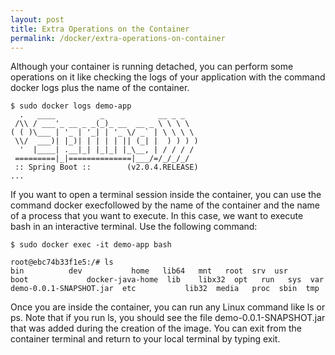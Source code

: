 ```yaml
---
layout: post
title: Extra Operations on the Container
permalink: /docker/extra-operations-on-container
---
```


Although your container is running detached, you can perform some operations on it like checking the logs of your application with the command docker logs plus the name of the container.

```
$ sudo docker logs demo-app
  .   ____          _            __ _ _
 /\\ / ___'_ __ _ _(_)_ __  __ _ \ \ \ \
( ( )\___ | '_ | '_| | '_ \/ _` | \ \ \ \
 \\/  ___)| |_)| | | | | || (_| |  ) ) ) )
  '  |____| .__|_| |_|_| |_\__, | / / / /
 =========|_|==============|___/=/_/_/_/
 :: Spring Boot ::        (v2.0.4.RELEASE)
...
```

If you want to open a terminal session inside the container, you can use the command docker execfollowed by the name of the container and the name of a process that you want to execute. In this case, we want to execute bash in an interactive terminal. Use the following command:
```
$ sudo docker exec -it demo-app bash
```
```
root@ebc74b33f1e5:/# ls
bin          dev           home   lib64   mnt   root  srv  usr
boot             docker-java-home  lib    libx32  opt   run   sys  var
demo-0.0.1-SNAPSHOT.jar  etc           lib32  media   proc  sbin  tmp
```

Once you are inside the container, you can run any Linux command like ls or ps. Note that if you run ls, you should see the file demo-0.0.1-SNAPSHOT.jar that was added during the creation of the image. You can exit from the container terminal and return to your local terminal by typing exit.
